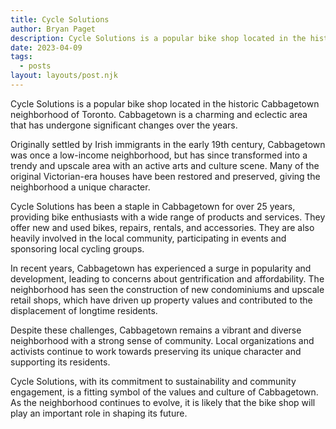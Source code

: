 ```yaml
---
title: Cycle Solutions
author: Bryan Paget
description: Cycle Solutions is a popular bike shop located in the historic Cabbagetown neighborhood of Toronto.
date: 2023-04-09
tags:
  - posts
layout: layouts/post.njk
---
```


Cycle Solutions is a popular bike shop located in the historic Cabbagetown neighborhood of Toronto. Cabbagetown is a charming and eclectic area that has undergone significant changes over the years.

Originally settled by Irish immigrants in the early 19th century, Cabbagetown was once a low-income neighborhood, but has since transformed into a trendy and upscale area with an active arts and culture scene. Many of the original Victorian-era houses have been restored and preserved, giving the neighborhood a unique character.

Cycle Solutions has been a staple in Cabbagetown for over 25 years, providing bike enthusiasts with a wide range of products and services. They offer new and used bikes, repairs, rentals, and accessories. They are also heavily involved in the local community, participating in events and sponsoring local cycling groups.

In recent years, Cabbagetown has experienced a surge in popularity and development, leading to concerns about gentrification and affordability. The neighborhood has seen the construction of new condominiums and upscale retail shops, which have driven up property values and contributed to the displacement of longtime residents.

Despite these challenges, Cabbagetown remains a vibrant and diverse neighborhood with a strong sense of community. Local organizations and activists continue to work towards preserving its unique character and supporting its residents.

Cycle Solutions, with its commitment to sustainability and community engagement, is a fitting symbol of the values and culture of Cabbagetown. As the neighborhood continues to evolve, it is likely that the bike shop will play an important role in shaping its future.
